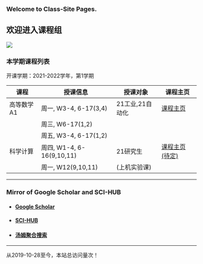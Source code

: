 <script async="" src="//busuanzi.ibruce.info/busuanzi/2.3/busuanzi.pure.mini.js"></script>

### Welcome to Class-Site Pages.

## 欢迎进入课程组

![](http://cdn.hzhangzhuo.cn/caiclass.png)

### 本学期课程列表

开课学期：2021-2022学年，第1学期

|课程 | 授课信息 | 授课对象 | 课程主页 | 
|-----------|------------|------------|------------|
|高等数学A1|周一, W3-4, 6-17(3,4)|21工业,21自动化|  [课程主页](https://www.icourse163.org/spoc/course/ZGJL-1460064166) | 
||周三, W6-17(1,2)|||
||周五, W3-4, 6-17(1,2)|| |
|科学计算|周四, W1-4, 6-16(9,10,11)|21研究生| [课程主页(待定)](WWW.BAIDU.COM) | 
||周一, W12(9,10,11)|(上机实验课)|    |

---

<!--
### 往期课程列表

开课学期：2020-2021学年，第2学期

|课程 | 授课信息 | 授课对象 | 课程主页 | 
|-----------|------------|------------|------------|
|高等数学A1|周三, W1-W17(1,2)|20力学1,20能源1,2| [课程主页](https://www.icourse163.org/spoc/course/ZGJL-1460064166) |
||周五, W1-W17(1,2)|||
||周一, W12-W17(5,6)|| |
|数值分析|周二, W1-W9(7,8)|19数学|  [课程主页](https://mooc1.chaoxing.com/course/217030581.html)  |
||周四, W1-W16(1,2)||    |

---

开课学期：2020-2021学年，第1学期

|课程 | 授课信息 | 授课对象 | 课程主页 | 
|-----------|------------|------------|------------|
|高等数学A1|周一, W5-W17(5,6)|20力学1,20能源1,2| [课程主页](https://www.icourse163.org/spoc/course/ZGJL-1460064166) |
||周三, W5-W17(1,2)|20力学1,20能源1,2|[认证视频1](https://streamja.com/VZRJQ)|
||周三, W16(5,6)|20力学1,20能源1,2|[视频2](http://cdn.hzhangzhuo.cn/stu_certification.mp4)  |
||周五, W5-W17(1,2)|20力学1,20能源1,2|  |
|高等数值分析|周一, W2-W3\W5-W18(9-11)|20数学|  [课程主页](https://mooc1.chaoxing.com/course/214851649.html)  |
|数值分析|周三, W5-W15|20工硕|    |
|及其工程应用|A420(义乌)||    |

---

开课学期：2019-2020学年，第2学期

|课程 | 授课时间 | 授课对象 | 课程主页 | 
|-----------| ------------|------------|------------|
|高等数学C2|周二, W1-W6, W9-W17, 305|19标准化\19工设| [课程主页](https://mooc1.chaoxing.com/course/208374647.html) |
||周四, W3-W6, W9-W17, 305|19标准化\19工设|  |
|数值分析|周二, W7-W15, 305|18数学|  [课程主页](https://mooc1.chaoxing.com/course/208375275.html)  |
| |周四, W1-W15, 306|18数学|    |

---

开课学期：2019-2020学年，第1学期

|课程 | 授课时间 | 授课对象 | 课程主页 |
|-----------| ------------|------------|------------|
|高等数学C1|W3,5-17(1,2)周三、周五|19标准化\19工设| [点击进入](https://mooc1-2.chaoxing.com/course/204566551.html)|
|高等数值分析|W1-3，W5-14(9-11)周三|19理研| [点击进入](https://mooc1-2.chaoxing.com/course/204566602.html)|
| |W6，9，12(9-11)周四|19理研| 上机课（求中505） |

---

开课学期：2018-2019学年，第2学期

|课程 | 授课时间 | 授课对象 | 课程主页 |
|-----------| ------------|------------|------------|
|高等数学C2|W1-W17|18管理类| [点击进入](https://mooc1-2.chaoxing.com/course/202428186.html)|
|数值分析|W1-W16|17数学| [点击进入](https://mooc1-2.chaoxing.com/course/203601471.html)|

---
-->
### Mirror of Google Scholar and SCI-HUB

+ #### [Google Scholar](http://ac.scmor.com/)
+ #### [SCI-HUB](http://tool.yovisun.com/scihub/)
+ #### [汤姆聚合搜索](https://www.tomfind.com/)

---

<span id="busuanzi_container_site_pv">从2019-10-28至今，本站总访问量<span id="busuanzi_value_site_pv"></span>次！</span>
